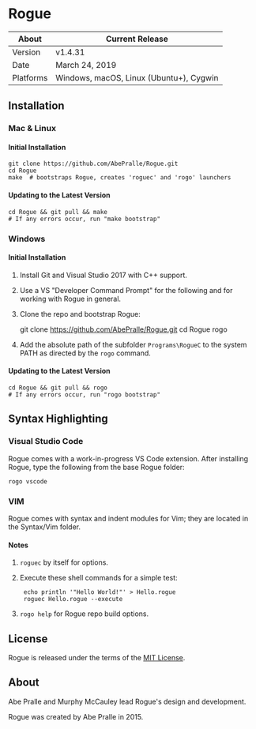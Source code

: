 Rogue
=====

About     | Current Release
----------|-----------------------
Version   | v1.4.31
Date      | March 24, 2019
Platforms | Windows, macOS, Linux (Ubuntu+), Cygwin

## Installation

### Mac & Linux
#### Initial Installation

    git clone https://github.com/AbePralle/Rogue.git
    cd Rogue
    make  # bootstraps Rogue, creates 'roguec' and 'rogo' launchers

#### Updating to the Latest Version

    cd Rogue && git pull && make
    # If any errors occur, run "make bootstrap"


### Windows
#### Initial Installation
1. Install Git and Visual Studio 2017 with C++ support.

2. Use a VS "Developer Command Prompt" for the following and for working with Rogue in general.

3. Clone the repo and bootstrap Rogue:

    git clone https://github.com/AbePralle/Rogue.git
    cd Rogue
    rogo

4. Add the absolute path of the subfolder `Programs\RogueC` to the system PATH as directed by the `rogo` command.

#### Updating to the Latest Version

    cd Rogue && git pull && rogo
    # If any errors occur, run "rogo bootstrap"

## Syntax Highlighting

### Visual Studio Code

Rogue comes with a work-in-progress VS Code extension. After installing Rogue, type the following from the base Rogue folder:
```
rogo vscode
```

### VIM

Rogue comes with syntax and indent modules for Vim; they are located in the Syntax/Vim folder.


#### Notes

1. `roguec` by itself for options.

2. Execute these shell commands for a simple test:

        echo println '"Hello World!"' > Hello.rogue
        roguec Hello.rogue --execute

3. `rogo help` for Rogue repo build options.


## License
Rogue is released under the terms of the [MIT License](https://opensource.org/licenses/MIT).

## About
Abe Pralle and Murphy McCauley lead Rogue's design and development.

Rogue was created by Abe Pralle in 2015.

